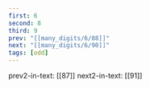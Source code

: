 ```yaml
---
first: 6
second: 8
third: 9
prev: "[[many_digits/6/88]]"
next: "[[many_digits/6/90]]"
tags: [odd]
---
```

prev2-in-text: [[87]]
next2-in-text: [[91]]
